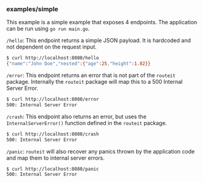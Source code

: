 ### examples/simple

This example is a simple example that exposes 4 endpoints.
The application can be run using `go run main.go`.

`/hello`: This endpoint returns a simple JSON payload. It is hardcoded and not dependent on the request input.
```bash
$ curl http://localhost:8080/hello
{"name":"John Doe","nested":{"age":25,"height":1.82}}
```

`/error`: This endpoint returns an error that is not part of the `routeit` package. Internally the `routeit` package will map this to a 500 Internal Server Error.
```bash
$ curl http://localhost:8080/error
500: Internal Server Error
```

`/crash`: This endpoint also returns an error, but uses the `InternalServerError()` function defined in the `routeit` package.
```bash
$ curl http://localhost:8080/crash
500: Internal Server Error
```

`/panic`: `routeit` will also recover any panics thrown by the application code and map them to internal server errors.
```bash
$ curl http://localhost:8080/panic
500: Internal Server Error
```
